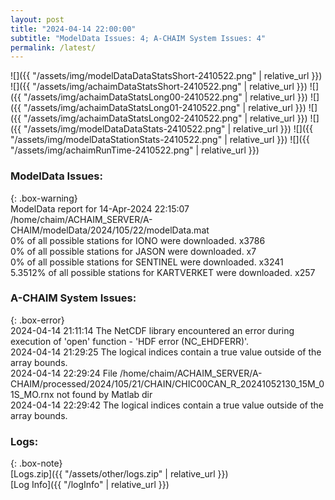 ```yaml
---
layout: post
title: "2024-04-14 22:00:00"
subtitle: "ModelData Issues: 4; A-CHAIM System Issues: 4"
permalink: /latest/
---
```


![]({{ "/assets/img/modelDataDataStatsShort-2410522.png" | relative_url }})
![]({{ "/assets/img/achaimDataStatsShort-2410522.png" | relative_url }})
![]({{ "/assets/img/achaimDataStatsLong00-2410522.png" | relative_url }})
![]({{ "/assets/img/achaimDataStatsLong01-2410522.png" | relative_url }})
![]({{ "/assets/img/achaimDataStatsLong02-2410522.png" | relative_url }})
![]({{ "/assets/img/modelDataDataStats-2410522.png" | relative_url }})
![]({{ "/assets/img/modelDataStationStats-2410522.png" | relative_url }})
![]({{ "/assets/img/achaimRunTime-2410522.png" | relative_url }})


### ModelData Issues:  
  
{: .box-warning}  
 ModelData report for 14-Apr-2024 22:15:07   
 /home/chaim/ACHAIM_SERVER/A-CHAIM/modelData/2024/105/22/modelData.mat   
 0% of all possible stations for IONO were downloaded. x3786   
 0% of all possible stations for JASON were downloaded. x7   
 0% of all possible stations for SENTINEL were downloaded. x3241   
 5.3512% of all possible stations for KARTVERKET were downloaded. x257   
  
### A-CHAIM System Issues:  
  
{: .box-error}  
2024-04-14 21:11:14 The NetCDF library encountered an error during execution of 'open' function - 'HDF error (NC_EHDFERR)'.  
2024-04-14 21:29:25 The logical indices contain a true value outside of the array bounds.  
2024-04-14 22:29:24 File /home/chaim/ACHAIM_SERVER/A-CHAIM/processed/2024/105/21/CHAIN/CHIC00CAN_R_20241052130_15M_01S_MO.rnx not found by Matlab dir  
2024-04-14 22:29:42 The logical indices contain a true value outside of the array bounds.  

### Logs:  
  
{: .box-note}  
[Logs.zip]({{ "/assets/other/logs.zip" | relative_url }})  
[Log Info]({{ "/logInfo" | relative_url }})  
